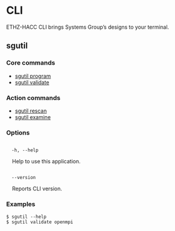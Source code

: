<!-- <div id="readme" class="Box-body readme blob js-code-block-container">
<article class="markdown-body entry-content p-3 p-md-6" itemprop="text">
<p align="right">
<a href="https://github.com/fpgasystems/hacc/blob/main/README.md">Back</a>
</p> -->

# CLI
ETHZ-HACC CLI brings Systems Group’s designs to your terminal.

## sgutil

### Core commands

* [sgutil program](./docs/sgutil-program.md#sgutil-program)
* [sgutil validate](./docs/sgutil-validate.md#sg-validate)

### Action commands

* [sgutil rescan]()
* [sgutil examine]()

### Options
<code>
  -h, --help
</code>
<p>
  &nbsp; &nbsp; Help to use this application.
</p>

<code>
  --version
</code>
<p>
  &nbsp; &nbsp; Reports CLI version.
</p>

### Examples
```
$ sgutil --help
$ sgutil validate openmpi
```